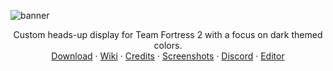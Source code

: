 <!-- TITLE -->
![banner](https://github.com/CriticalFlaw/flawhud/assets/6818236/5a1c39df-a98c-44fd-81f3-f2bb64c8f1d7)
<p align="center">
  <p align="center">
    Custom heads-up display for Team Fortress 2 with a focus on dark themed colors.
    <br />
    <a href="https://github.com/CriticalFlaw/flawhud/archive/master.zip">Download</a>
    ·
    <a href="https://github.com/CriticalFlaw/flawhud/wiki">Wiki</a>
    ·
    <a href="https://github.com/CriticalFlaw/flawhud/wiki/Credits">Credits</a>
    ·
    <a href="https://github.com/CriticalFlaw/flawhud/wiki/Screenshots">Screenshots</a>
    ·
    <a href="https://discord.gg/hTdtK9vBhE">Discord</a>
    ·
    <a href="https://github.com/CriticalFlaw/TF2HUD.Editor/releases/latest">Editor</a>
  </p>
</p>
